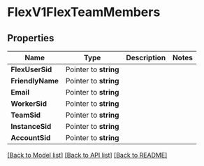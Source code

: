 # FlexV1FlexTeamMembers

## Properties

Name | Type | Description | Notes
------------ | ------------- | ------------- | -------------
**FlexUserSid** | Pointer to **string** |  |
**FriendlyName** | Pointer to **string** |  |
**Email** | Pointer to **string** |  |
**WorkerSid** | Pointer to **string** |  |
**TeamSid** | Pointer to **string** |  |
**InstanceSid** | Pointer to **string** |  |
**AccountSid** | Pointer to **string** |  |

[[Back to Model list]](../README.md#documentation-for-models) [[Back to API list]](../README.md#documentation-for-api-endpoints) [[Back to README]](../README.md)


